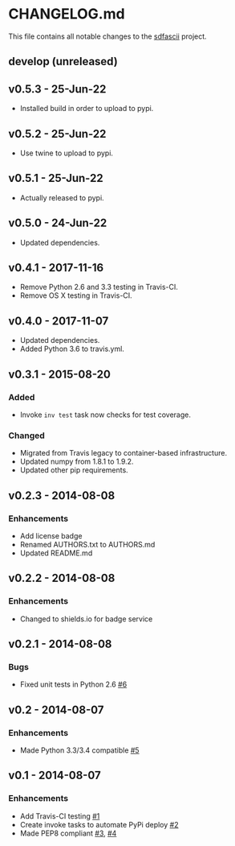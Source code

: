 # CHANGELOG.md
This file contains all notable changes to the [sdfascii][] project.

## develop (unreleased)

## v0.5.3 - 25-Jun-22
- Installed build in order to upload to pypi.

## v0.5.2 - 25-Jun-22
- Use twine to upload to pypi.

## v0.5.1 - 25-Jun-22
- Actually released to pypi.

## v0.5.0 - 24-Jun-22
- Updated dependencies.

## v0.4.1 - 2017-11-16
- Remove Python 2.6 and 3.3 testing in Travis-CI.
- Remove OS X testing in Travis-CI.

## v0.4.0 - 2017-11-07
- Updated dependencies.
- Added Python 3.6 to travis.yml.

## v0.3.1 - 2015-08-20

### Added
- Invoke `inv test` task now checks for test coverage.

### Changed
- Migrated from Travis legacy to container-based infrastructure.
- Updated numpy from 1.8.1 to 1.9.2.
- Updated other pip requirements.

## v0.2.3 - 2014-08-08

### Enhancements
- Add license badge
- Renamed AUTHORS.txt to AUTHORS.md
- Updated README.md

## v0.2.2 - 2014-08-08

### Enhancements
- Changed to shields.io for badge service


## v0.2.1 - 2014-08-08

### Bugs
- Fixed unit tests in Python 2.6 [#6][]


## v0.2 - 2014-08-07

### Enhancements
- Made Python 3.3/3.4 compatible [#5][]


## v0.1 - 2014-08-07

### Enhancements
- Add Travis-CI testing [#1][]
- Create invoke tasks to automate PyPi deploy [#2][]
- Made PEP8 compliant [#3][], [#4][]

[#1]: https://github.com/questrail/sdfascii/issues/1
[#2]: https://github.com/questrail/sdfascii/issues/2
[#3]: https://github.com/questrail/sdfascii/issues/3
[#4]: https://github.com/questrail/sdfascii/issues/4
[#5]: https://github.com/questrail/sdfascii/issues/5
[#6]: https://github.com/questrail/sdfascii/issues/6
[sdfascii]: https://github.com/questrail/sdfascii

